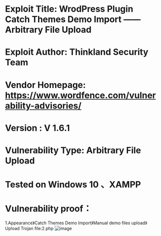 # Exploit Title: WrodPress Plugin Catch Themes Demo Import ——  Arbitrary File Upload
# Exploit Author: Thinkland Security Team
# Vendor Homepage: https://www.wordfence.com/vulnerability-advisories/
# Version :  V 1.6.1
# Vulnerability Type: Arbitrary File Upload
# Tested on Windows 10 、XAMPP
# Vulnerability proof：   
1.Appearance》Catch Themes Demo Import》Manual demo files upload》Upload Trojan file:2.php
![image]()